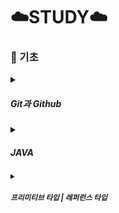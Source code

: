 # ☁️STUDY☁️

### **📝 기초**
<details>
  <summary><h5><strong>Git과 Github</strong></h5></summary>
  
  <small>
  **Git**<br>
    - 버전 제어 시스템<br><br>

  역할 <br>
    - repositories를 사용하여 프로젝트 관리<br>
    - 로컬 복사본에서 작업하기 위한 프로젝트 clone<br>
    - staging / commit<br>
    - branch / merge<br>
    - pull<br>
    - push<br><br>

  작업 과정<br>
    1. 폴더에서 Git 초기화 (init) > repository 만듦<br>
    2. 파일이 변경/추가/삭제 > 수정<br>
    3. stage에 추가할 수정된 파일 선택<br>
    4. staging된 파일 commit<br><br>

  Git을 사용하는 이유<br>
    - 개발자의 70% 이상이 사용중<br>
    - 어디서나 협업 가능<br>
    - 프로젝트 전체 내역 보기 가능<br>
    - 이전 버전으로 돌아가기 가능<br><br>

  Git 버전 확인 : git --version<br>
  DefaultBranch 확인 : git config --get init.defaultBranch<br>
  DefaultBranch 변경 : git config --global init.defaultBranch main<br><br>

  Git 설정 | user.name ,  user.email<br>
    - 로컬의 모든 저장소에 대한 사용자 이름과 이메일 설정<br>
    - git config --global user.name "사용자 이름"<br>
    - git config --global user.email "사용자 이메일"<br><br>

  mkdir | make directory <br>
    - 새로운 디렉토리(폴더)를 생성하는 명령어<br>
    - 현재 작업 중인 디렉토리 또는 지정된 경로에 새로운 디렉토리 생성<br>
    - mkdir workspace<br><br>
    
  cd | change directory<br>
    - 현재 작업 디렉토리를 변경하는 명령어<br>
    - 터미널에서 작업할 디렉토리 이동<br>
    - cd workspace<br><br>

  Git 초기화 : git init<br>
  Git 새파일 추가<br>
    - 빈 Repo에 파일 추가되면 모든 파일 추적 불가<br>
    - Git에서 추적하도록 하려면 파일 staging / staging 환경에 추가<br>
  Git 확인 : git status<br><br>

  Git Staging 환경<br>
    - 작업하는 동안 파일 추가/편집/제거 가능<br>
    - 작업의 일부를 완료할 때마다 Staging 환경에 추가해야함<br>
    - Staging된 파일은 작업 중인 저장소에 commit할 준비가 된 파일<br><br>

  git 폴더에 저장 > staging 환경에 추가 > commit<br>
  staging 환경에 추가 : git add 파일명<br>
  현재 디렉터리에 모든 파일을 staging 환경에 추가 : git add --all<br><br>

  Git Commit<br>
    - commit해야 진행 상황과 변경 사항 추적 가능<br>
    - commit할 때 commit message 포함 명확하게<br>
    - git commit -m "메시지 내용"<br><br>

  git status --short<br>
    - ?? : 추적되지 않은 파일<br>
    - A : 추가된 파일<br>
    - M : 수정된<br>
    - D : 삭제된<br><br>

  git commit -a -m "커밋 메시지"<br>
    - staging 환경 건너뛰고 바로 커밋 가능<br>
    - 권장하지 않음<br><br>

  커밋 로그 확인 : git log<br><br>

  Git 도움말<br>
    - git 명령어 -help : 특정 명령에 대해<br>
    - git 명령어 --all : 가능한 모든 명령 보기<br>
        - 터미널 목록보기에 갇히면, shift+G (목록끝 이동), q키로 종료<br><br>

  Git Branch<br>
    - 메인 repo의 새로운/별도의 버전<br>
    - main 브랜치에 영향을 주지 않고 프로젝트의 다양한 부분 작업<br>
    - 작업이 완료되면 기본 프로젝트와 병합 가능<br>
    - 작업 중인 프로젝트를 방해하거나 망가뜨리고 싶지 않을 때 : 새로운 branch 만들어서 작업<br>
        : git branch 브랜치명<br>
    - branch 확인 : git branch<br>
    - branch 변경(checkout) : git checkout 브랜치명<br>
    - 해당 branch가 없으면 새 branch 생성하고 이동 : git checkout -b 브랜치명<br><br>

  Branch 병합 (Merge)<br>
    - 메인 branch에서 작업<br>
    - git merge "병합할 branch명"<br>
    - 병합 후 임시 브런치 삭제 : git branch -d 브랜치명<br><br>

  git remote add origin 리모트repoURL<br><br>

  git push --set-upstream origin main<br>
    - main 브랜치를 originURL에 push, 기본 remote branch 설정<br>
    - 처음 인증 에러가 나면 : git credential -cache exit<br>
  </small>
</details>


<details>
  <summary><h5><strong>JAVA</strong></h5></summary>

  
  <small>
  **JAVA**<br><br>

  줄바꿈<br>
    - System.out.println : 줄바꿈 O<br>
    - System.out.print : 줄바꿈 X<br><br>

  주석 처리<br>
    - 짧은 주석 : //<br>
    - 긴 주석 : /* */<br><br>

  메서드<br>
    - nextInt() : 정수를 가져오는 메서드<br>
    - nextDouble() : 실수를 가져오는 메서드<br><br>

  변수 : 데이터를 저장하는 메모리 공간, 선언과 초기화<br>
  데이터타입<br>
    - 정수형<br>
        int age = 24;<br>
        long population = 890000000000L;<br>
    - 실수형<br>
        double height = 169.4;<br>
        float weight = 70.5f;<br>
    - 문자형<br>
        char ch = '3';<br>
    - 논리형 | true/false<br>
        boolean isStudent = true;<br> <br>
  System.out.println("Age: " + age);<br>
    > 결과 : 24<br>

  명시적 형 변환(타입 캐스팅) : 큰 타입에서 작은 타입으로 수동 변환<br>
    double pi = 3.14;<br>
    int truncatedPi = (int) pi;<br>
    System.out.println("pi: "+ pi+", truncatedPi: " + truncatedPi);<br>
      > 결과 : pi: 3.14, truncatedPi: 3<br><br>

  연산자<br>
    - 산술연산자 : +, -, *, /<br>
    - 비교연산자 : ==, !=, >, <, <=, >=<br>
    - 논리연산자 : &&, ||, !<br><br>

  수를 입력받아 홀수인지 짝수인지 판별하는 프로그램<br><br>
    System.out.print("Enter number: ");<br>
    int num = sc.nextInt();<br>
    if (num % 2 == 0) {<br>
      System.out.println(num + " is an even number.");<br>
    } else {<br>
      System.out.println(num + " is an odd number.");<br>
    }
    if (num < 10) {<br>
			System.out.println(num + "은 한 자리 숫자입니다.");<br>
	 }<br>
		elseif (num < 100) { <br>
			System.out.println(num + "은 두 자리 숫자입니다.");<br>
	 }<br>
		else if (num < 1000) {<br>
			System.out.println(num + "은 세 자리 숫자입니다.");<br>
	 }<br><br>

  Switch문<br>
  	- switch문의 변수는 프리미티브 타입이어야 함<br><br>
  switch(num) {<br>
	case 1 : System.out.println("일");<br>
 		break;<br>
	case 2 : System.out.println("이");<br>
 		break;<br>
	default:<br>
 		System.out.println("아무것도 아님");<br>
	 	break;<br>
	 }<br><br>

 반복문<br>
 	- for : 고정된 횟수만큼 사용<br>
	* for(초기식; 조건식; 증감식)<br>
 	- while문 : 조건식이 참인동안 반복<br>
	- do~while문 : 코드 블록을 먼저 실행하고, 조건이 참이면 반복문 실행<br><br>
</details>

<details>
	<summary><h5><strong>프리미티브 타입 | 레퍼런스 타입</strong></h5></summary>

 <small>
 	변수 : 데이터를 보관하는 장소(memory)<br>
	- primitive 타입<br>
 			- 기본적인 데이터 타입(int/float 등)<br>
			- 값 자체를 저장<br>
	- reference 타입<br>
 			- 객체나 배열 같은 데이터 구조의 참조(주소)를 저장<br>
			- String, 객체<br>
	- 변수는 사용 전에 반드시 선언되어 있어야함
 	* 선언이란, '이름', '타입'을 지정하는 것<br><br>

 primitive 타입<br>
 	- 8가지 기본 데이터 타입<br>
		1. byte(1byte) : 정수<br>
		2. short(2bytes) : 정수<br>
		3. int(4bytes) : 정수<br>
		4. long(8bytes) : 정수<br>
		5. float(4bytes) : 실수<br>
		6. double(8bytes) : 실수<br>
		7. char(2bytes) : 문자 하나<br>
		8. boolean (not defined) : true, false<br><br>

 	- 기본 값을 가짐 | 정수 0, 실수 0.0 <br>
	- 값에 직접 접근하기 때문에 연산 속도가 빠름<br>
 	- 단순한 값을 저장하는 데 사용 | 추가적인 메서드나 속성을 가지지 않음<br><br>

reference 타입<br>
	- String(문자열) 포함 그 외 나머지 모두<br>
 	- reference 타입의 변수의 기본값은 항상 "NULL" | NULL은 어떤 객체도 참조하고 있지 않음을 의미<br>
	- 메모리 주소를 통해 값에 접근 | primitive 타입에 비해 상대적으로 접근속도가 느림<br>
 	- 객체이므로 메서드와 속성을 포함<br>
		 * 더 복잡한 동작화 데이터 관리가 가능<br>
	 	 * 메서드와 속성에 접근하기 위해서 멤버 연산자(.)를 사용<br><br>

* Java는 primitive 타입과 reference 타입 간의 변환을 위해 오토박싱과 언박싱을 제공함<br><br>

오토박싱(autoboxing)<br>
	- primitive 타입의 값을 해당하는 wrapper class 객체로 자동 변환하는 과정<br>
 	- Integer reflnteger = 5;<br>
	- primitive 값 5가 Integer 객체로 자동 변환<br><br>

언박싱(unboxing)<br>
	- wrapper class 객체에서 primitive 타입의 값을 자동으로 추출하는 과정<br>
 	- int primitiveInt = reflnteger;<br>
	- Integer 객체를 다시 기본형 int로 자동 변환<br><br>
	
  
</details>
